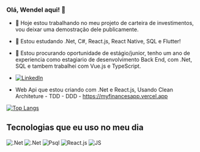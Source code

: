 ### Olá, Wendel aqui! 👋

- 🔭 Hoje estou trabalhando no meu projeto de carteira de investimentos, vou deixar uma demostração dele publicamente.
- 🌱 Estou estudando .Net, C#, React.js, React Native, SQL e Flutter!
- 👯 Estou procurando oportunidade de estágio/junior, tenho um ano de experiencia como estagiario de desenvolvimento Back End, com .Net, SQL e tambem trabalhei com Vue.js e TypeScript.
- [![LinkedIn](https://img.shields.io/badge/LinkedIn-0077B5?style=for-the-badge&logo=linkedin&logoColor=white)](https://www.linkedin.com/in/wendel-maciel-209a291b6/)

- Web Api que estou criando com .Net e React.js, Usando Clean Architeture - TDD - DDD - https://myfinancesapp.vercel.app

<!--![Wendel GitHub stats](https://github-readme-stats.vercel.app/api?username=wendelfilipe&show_icons=true&theme=dracula) -->

[![Top Langs](https://github-readme-stats.vercel.app/api/top-langs/?username=wendelfilipe)](https://github.com/wendelfilipe/github-readme-stats)


## Tecnologias que eu uso no meu dia

<div style="display: inline_block">
  <img align="center" alt=".Net" src="https://img.shields.io/badge/.NET-5C2D91?style=for-the-badge&logo=.net&logoColor=white" />
  <img align="center" alt=".Net" src="https://img.shields.io/badge/C%23-239120?style=for-the-badge&logo=c-sharp&logoColor=white" />
  <img align="center" alt="Psql" src="https://img.shields.io/badge/PostgreSQL-316192?style=for-the-badge&logo=postgresql&logoColor=white" />
  <img align="center" alt="React.js" src="https://img.shields.io/badge/React-20232A?style=for-the-badge&logo=react&logoColor=61DAFB" />
  <img align="center" alt="JS" src="https://img.shields.io/badge/JavaScript-F7DF1E?style=for-the-badge&logo=javascript&logoColor=black" />
</div><br/>
